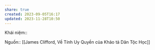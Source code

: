 ```yaml
---
share: true
created: 2023-09-05T16:17
updated: 2023-11-28T10:50
---
```

Khái niệm:: 

Nguồn:: [[James Clifford, Về Tính Uy Quyền của Khảo tả Dân Tộc Học]]
